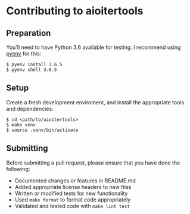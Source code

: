 # Contributing to aioitertools

## Preparation

You'll need to have Python 3.6 available for testing.
I recommend using [pyenv][] for this:

    $ pyenv install 3.6.5
    $ pyenv shell 3.6.5


## Setup

Create a fresh development enviroment, and install the
appropriate tools and dependencies:

    $ cd <path/to/aioitertools>
    $ make venv
    $ source .venv/bin/activate


## Submitting

Before submitting a pull request, please ensure
that you have done the following:

* Documented changes or features in README.md
* Added appropriate license headers to new files
* Written or modified tests for new functionality
* Used `make format` to format code appropriately
* Validated and tested code with `make lint test`

[pyenv]: https://github.com/pyenv/pyenv
